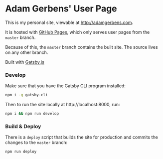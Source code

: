 # Adam Gerbens' User Page
This is my personal site, viewable at http://adamgerbens.com.

It is hosted with [GitHub Pages](https://pages.github.com/), which only serves user pages from the `master` branch. 

Because of this, the `master` branch contains the built site. The source lives on any other branch. 

Built with [Gatsby.js](https://www.gatsbyjs.org/)

### Develop
Make sure that you have the Gatsby CLI program installed:
```sh
npm i -g gatsby-cli
```

Then to run the site locally at http://localhost:8000, run:
```sh
npm i && npm run develop
```

### Build & Deploy
There is a `deploy` script that builds the site for production and commits the changes to the `master` branch:
```sh
npm run deploy
```

